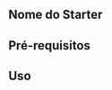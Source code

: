 <!-- 
******************************************

- ESTE É APENAS UM EXEMPLO DE COMO PREENCHER A DOCUMENTAÇÃO DO SEU CONTEUDO. 

- PREENCHA O TEMPLATE COM AS INFORMAÇÕES DO SEU CONTEUDO PARA QUE OUTROS USUÁRIO CONSIGAM UTILIZÁ-LO. ESSA DOCUMENTAÇÃO SERÁ EXPOSTA NA PÁGINA DO CONTEUDO NO PORTAL DA STACKSPOT. 

******************************************
-->
## Nome do Starter

<!-- 
[Isto é uma orientação, apague essa o conteúdo e escreva suas informações fora desta marcação <!-- ]

Escreva uma descrição clara e breve do conteúdo do Starter.
-->

## Pré-requisitos

<!-- 
[Isto é uma orientação, apague essa o conteúdo e escreva suas informações fora desta marcação <!-- ]

- Descreva em uma lista todos os itens e ações necessárias antes de criar aplicações / infraestruturas com este Starter.
-->

## Uso

<!-- 
[Isto é uma orientação, apague essa o conteúdo e escreva suas informações fora desta marcação <!-- ]

Descreva as etapas para o usuário utilizar Starter:

- Quais as entradas
- Quais os métodos usar
- Quais os recursos
- E se necessário, adicione as dependências do seu Starter.
-->
